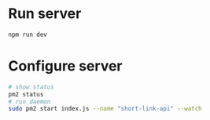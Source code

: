 
# Run server
```bash
npm run dev
```

# Configure server
```bash
# show status
pm2 status
# run daemon
sudo pm2 start index.js --name "short-link-api" --watch
```
